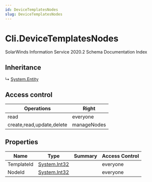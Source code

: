```yaml
---
id: DeviceTemplatesNodes
slug: DeviceTemplatesNodes
---
```


# Cli.DeviceTemplatesNodes

SolarWinds Information Service 2020.2 Schema Documentation Index

## Inheritance

↳ [System.Entity](./../System/Entity)

## Access control

| Operations | Right |
| ------ | ------ |
| read | everyone |
| create,read,update,delete | manageNodes |

## Properties

| Name | Type | Summary | Access Control |
| ------ | ------ | ------ | ------ |
| TemplateId | [System.Int32](https://docs.microsoft.com/en-us/dotnet/api/system.int32) |  | everyone |
| NodeId | [System.Int32](https://docs.microsoft.com/en-us/dotnet/api/system.int32) |  | everyone |


